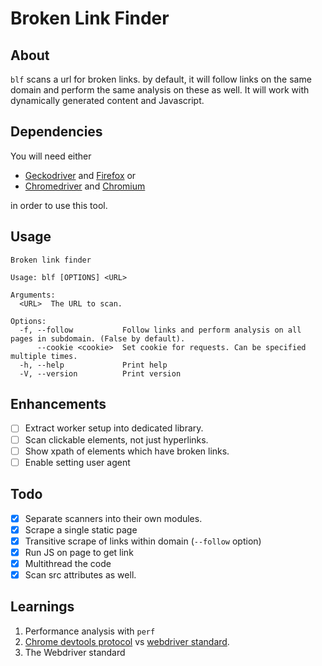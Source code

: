 # Broken Link Finder

## About

`blf` scans a url for broken links. by default, it will follow links 
on the same domain and perform the same analysis on these as well. 
It will work with dynamically generated content and Javascript.


## Dependencies

You will need either 

- [Geckodriver](https://github.com/mozilla/geckodriver/) and [Firefox](https://www.mozilla.org/en-GB/firefox/new/) or 
- [Chromedriver](https://developer.chrome.com/docs/chromedriver/downloads) and [Chromium](https://www.chromium.org/Home/)

in order to use this tool.

## Usage

```
Broken link finder

Usage: blf [OPTIONS] <URL>

Arguments:
  <URL>  The URL to scan.

Options:
  -f, --follow           Follow links and perform analysis on all pages in subdomain. (False by default).
      --cookie <cookie>  Set cookie for requests. Can be specified multiple times.
  -h, --help             Print help
  -V, --version          Print version
```

## Enhancements
- [ ] Extract worker setup into dedicated library.
- [ ] Scan clickable elements, not just hyperlinks.
- [ ] Show xpath of elements which have broken links.
- [ ] Enable setting user agent

## Todo

- [x] Separate scanners into their own modules.
- [x] Scrape a single static page
- [x] Transitive scrape of links within domain (`--follow` option)
- [x] Run JS on page to get link
- [x] Multithread the code
- [x] Scan src attributes as well.

## Learnings

1. Performance analysis with `perf`
2. [Chrome devtools protocol](https://chromedevtools.github.io/devtools-protocol/) vs [webdriver standard](https://www.w3.org/TR/webdriver2/).
3. The Webdriver standard

